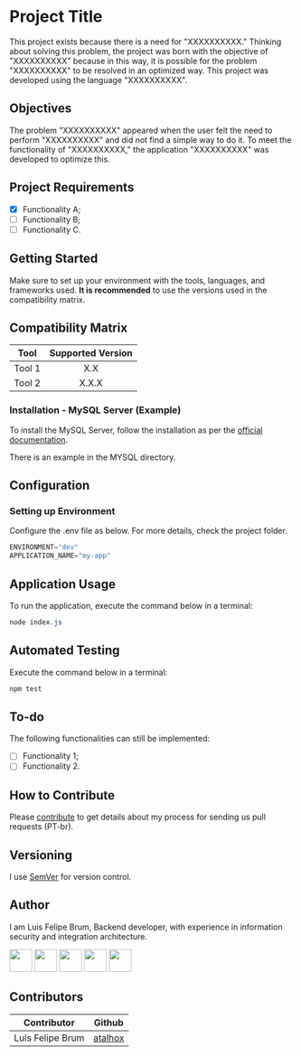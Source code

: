 # Project Title

This project exists because there is a need for "XXXXXXXXXX." Thinking about solving this problem, the project was born with the objective of "XXXXXXXXXX" because in this way, it is possible for the problem "XXXXXXXXXX" to be resolved in an optimized way. This project was developed using the language "XXXXXXXXXX".

## Objectives

The problem "XXXXXXXXXX" appeared when the user felt the need to perform "XXXXXXXXXX" and did not find a simple way to do it. To meet the functionality of "XXXXXXXXXX," the application "XXXXXXXXXX" was developed to optimize this.

## Project Requirements

- [X] Functionality A;
- [ ] Functionality B;
- [ ] Functionality C.

## Getting Started

Make sure to set up your environment with the tools, languages, and frameworks used. **It is recommended** to use the versions used in the compatibility matrix.

## Compatibility Matrix

| Tool         | Supported Version |
|--------------|:-----------------:|
| Tool 1       |        X.X        |
| Tool 2       |       X.X.X       |

### Installation - MySQL Server (Example)

To install the MySQL Server, follow the installation as per the [official documentation](https://dev.mysql.com/doc/refman/5.7/en/installing.html).

There is an example in the MYSQL directory.

## Configuration

### Setting up Environment

Configure the .env file as below. For more details, check the project folder.

```javascript
ENVIRONMENT="dev"
APPLICATION_NAME="my-app"
```

## Application Usage

To run the application, execute the command below in a terminal:

```powershell
node index.js
```

## Automated Testing

Execute the command below in a terminal:

```powershell
npm test
```

## To-do

The following functionalities can still be implemented:

- [ ] Functionality 1;
- [ ] Functionality 2.

## How to Contribute

Please [contribute](https://gist.github.com/atalhox/adb28140d9c08ce4d2b3ea6ddbe21c63) to get details about my process for sending us pull requests (PT-br).

## Versioning

I use [SemVer](http://semver.org/) for version control.

## Author

I am Luis Felipe Brum, Backend developer, with experience in information security and integration architecture.

[<img src="https://avatars.githubusercontent.com/u/53919226"  width="40">](https://www.felipebrum.com) [<img src="https://cdn-icons-png.flaticon.com/512/174/174857.png"  width="40">](https://br.linkedin.com/in/luisfelipebrum) [<img src="https://cdn-icons-png.flaticon.com/512/2111/2111463.png"  width="40">](https://www.instagram.com/eunaoeradev) [<img src="https://i.pinimg.com/originals/22/0a/62/220a624ba2fa59ddda4db763f474f50f.jpg"  width="40">](https://www.tiktok.com/@eunaoeradev) [<img src="https://raw.githubusercontent.com/rahuldkjain/github-profile-readme-generator/master/src/images/icons/Social/twitter.svg" width="40">](https://twitter.com/eunaoeradev)

## Contributors

| Contributor   | Github |
|--------------|:----------------:|
| Luis Felipe Brum | [atalhox](https://github.com/atalhox) |
